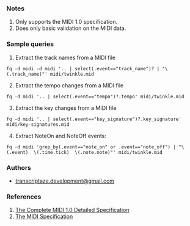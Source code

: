 ### Notes

1. Only supports the MIDI 1.0 specification.
2. Does only basic validation on the MIDI data.

### Sample queries

1. Extract the track names from a MIDI file
```
fq -d midi -d midi '.. | select(.event=="track_name")? | "\(.track_name)"' midi/twinkle.mid 
```

2. Extract the tempo changes from a MIDI file
```
fq -d midi '.. | select(.event=="tempo")?.tempo' midi/twinkle.mid
```

3. Extract the key changes from a MIDI file
```
fq -d midi '.. | select(.event=="key_signature")?.key_signature' midi/key-signatures.mid
```

4. Extract NoteOn and NoteOff events:
```
fq -d midi 'grep_by(.event=="note_on" or .event=="note_off") | "\(.event)  \(.time.tick)  \(.note.note)"' midi/twinkle.mid
```

### Authors
- transcriptaze.development@gmail.com

### References

1. [The Complete MIDI 1.0 Detailed Specification](https://www.midi.org/specifications/item/the-midi-1-0-specification)
2. [The MIDI Specification](http://midi.teragonaudio.com/tech/midispec.htm)
